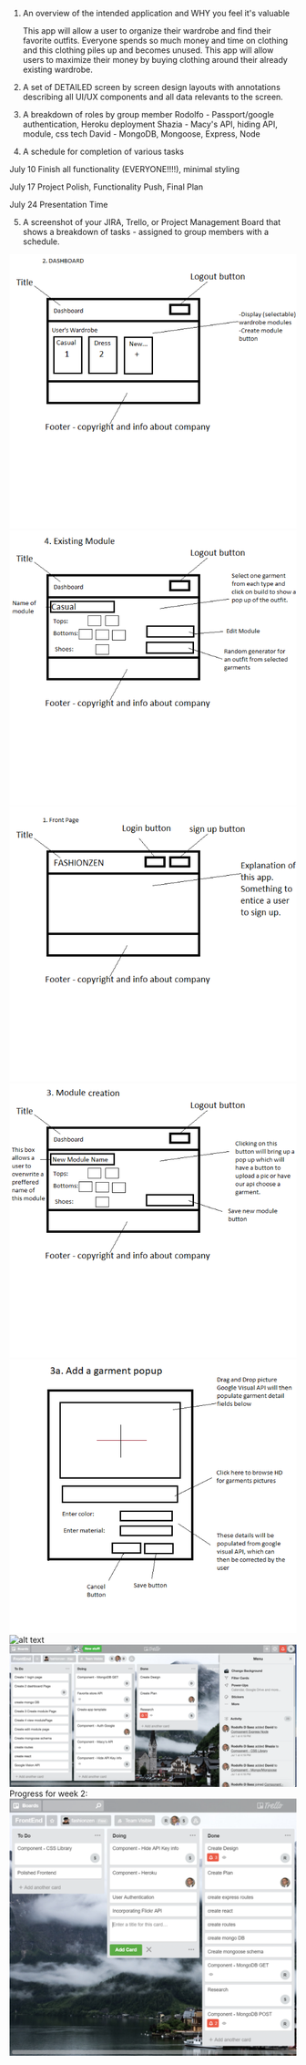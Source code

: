 1. An overview of the intended application and WHY you feel it's valuable

    This app will allow a user to organize their wardrobe and find their favorite outfits. Everyone spends so much money and time on clothing and this clothing piles up and becomes unused. This app will allow users to maximize their money by buying clothing around their already existing wardrobe.

2. A set of DETAILED screen by screen design layouts with annotations describing all UI/UX components and all data relevants to the screen.

3. A breakdown of roles by group member
Rodolfo - Passport/google authentication, Heroku deployment
Shazia - Macy's API, hiding API, module, css tech
David - MongoDB, Mongoose, Express, Node

4. A schedule for completion of various tasks

July 10
Finish all functionality (EVERYONE!!!!), minimal styling

July 17
Project Polish, Functionality Push, Final Plan

July 24
Presentation Time

5. A screenshot of your JIRA, Trello, or Project Management Board that shows a breakdown of tasks - assigned to group members with a schedule.

![alt text](https://raw.githubusercontent.com/rsaez/fashionzen/master/docs/Images/Dashboard.png)
![alt text](https://raw.githubusercontent.com/rsaez/fashionzen/master/docs/Images/Existing%20Module.png)
![alt text](https://raw.githubusercontent.com/rsaez/fashionzen/master/docs/Images/FrontPage.png)
![alt text](https://raw.githubusercontent.com/rsaez/fashionzen/master/docs/Images/Module%20creation.png)
![alt text](https://raw.githubusercontent.com/rsaez/fashionzen/master/docs/Images/Popup.png)
![alt text](https://raw.githubusercontent.com/rsaez/fashionzen/master/docs/Images/Project%20Info%20Written.jpg)
![alt text](https://raw.githubusercontent.com/rsaez/fashionzen/master/docs/Images/TrelloPlan.png)
Progress for week 2:
![alt text](https://raw.githubusercontent.com/rsaez/fashionzen/master/docs/Images/Progress2.png)
